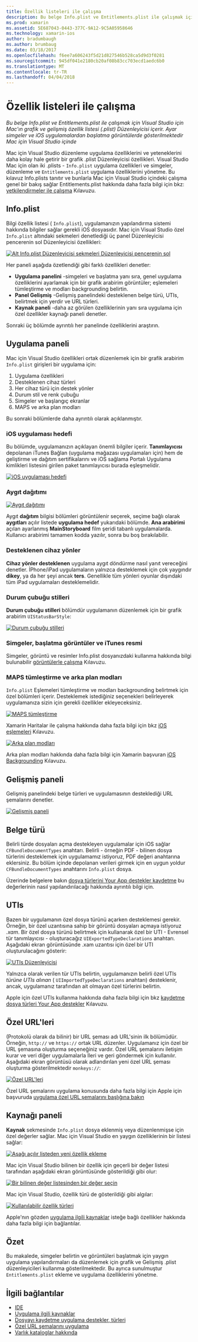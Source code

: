 ```yaml
---
title: Özellik listeleri ile çalışma
description: Bu belge Info.plist ve Entitlements.plist ile çalışmak için Visual Studio için Mac'ın grafik ve gelişmiş özellik listesi (.plist) Düzenleyicisi içerir. Ayar simgeler ve iOS uygulamalardan başlatma görüntülerde gösterilmektedir Mac için Visual Studio içinde
ms.prod: xamarin
ms.assetid: 5E687043-0443-377C-9A12-9C5A05958646
ms.technology: xamarin-ios
author: bradumbaugh
ms.author: brumbaug
ms.date: 03/18/2017
ms.openlocfilehash: f6ee7a606243f5d21d827546b528ca5d9d3f0281
ms.sourcegitcommit: 945df041e2180cb20af08b83cc703ecd1aedc6b0
ms.translationtype: MT
ms.contentlocale: tr-TR
ms.lasthandoff: 04/04/2018
---
```

# <a name="working-with-property-lists"></a>Özellik listeleri ile çalışma

_Bu belge Info.plist ve Entitlements.plist ile çalışmak için Visual Studio için Mac'ın grafik ve gelişmiş özellik listesi (.plist) Düzenleyicisi içerir. Ayar simgeler ve iOS uygulamalardan başlatma görüntülerde gösterilmektedir Mac için Visual Studio içinde_

Mac için Visual Studio düzenleme uygulama özelliklerini ve yeteneklerini daha kolay hale getirir bir grafik .plist Düzenleyicisi özellikleri. Visual Studio Mac için olan iki .plists - `Info.plist` uygulama özellikleri ve simgeler, düzenleme ve `Entitlements.plist` uygulama özelliklerini yönetme. Bu kılavuz Info.plists tanıtır ve bunlarla Mac için Visual Studio içindeki çalışma genel bir bakış sağlar Entitlements.plist hakkında daha fazla bilgi için bkz: [yetkilendirmeler ile çalışma](~/ios/deploy-test/provisioning/entitlements.md) Kılavuzu.

## <a name="infoplist"></a>Info.plist

Bilgi özellik listesi ( `Info.plist`), uygulamanızın yapılandırma sistemi hakkında bilgiler sağlar gerekli iOS dosyasıdır. Mac için Visual Studio özel `Info.plist` altındaki sekmeleri denetlediği üç panel Düzenleyicisi pencerenin sol Düzenleyicisi özellikleri:

 [![](property-lists-images/tabs.png "Alt Info.plist Düzenleyicisi sekmeleri Düzenleyicisi pencerenin sol")](property-lists-images/tabs.png#lightbox)

Her paneli aşağıda özetlendiği gibi farklı özellikleri denetler:

-  **Uygulama panelini** -simgeleri ve başlatma yanı sıra, genel uygulama özelliklerini ayarlamak için bir grafik arabirim görüntüler; eşlemeleri tümleştirme ve modları backgrounding belirtin.
-  **Panel Gelişmiş** -Gelişmiş panelindeki desteklenen belge türü, UTIs, belirtmek için yerdir ve URL türleri.
-  **Kaynak paneli** -daha az görülen özelliklerinin yanı sıra uygulama için özel özellikler kaynağı paneli denetler.


Sonraki üç bölümde ayrıntılı her panelinde özelliklerini araştırın.

## <a name="application-panel"></a>Uygulama paneli

Mac için Visual Studio özellikleri ortak düzenlemek için bir grafik arabirim `Info.plist` girişleri bir uygulama için:

1.  Uygulama özellikleri
1.  Desteklenen cihaz türleri
1.  Her cihaz türü için destek yönler
1.  Durum stil ve renk çubuğu
1.  Simgeler ve başlangıç ekranlar
1.  MAPS ve arka plan modları


Bu sonraki bölümlerde daha ayrıntılı olarak açıklanmıştır.

 <a name="iOS_Application_Target" />


### <a name="ios-application-target"></a>iOS uygulaması hedefi

Bu bölümde, uygulamanızın açıklayan önemli bilgiler içerir.
**Tanımlayıcısı** depolanan iTunes Bağlan (uygulama mağazası uygulamaları için) hem de geliştirme ve dağıtım sertifikalarını ve iOS sağlama Portalı Uygulama kimlikleri listesini girilen paket tanımlayıcısı burada eşleşmelidir.

 [![](property-lists-images/image24.png "iOS uygulaması hedefi")](property-lists-images/image24.png#lightbox)

### <a name="device-deployment"></a>Aygıt dağıtımı

 [![](property-lists-images/deployment.png "Aygıt dağıtımı")](property-lists-images/deployment.png#lightbox)

Aygıt **dağıtım** bilgisi bölümleri görüntülenir seçerek, seçime bağlı olarak **aygıtları** açılır listede **uygulama hedef** yukarıdaki bölümde. **Ana arabirimi** açılan ayarlanmış **MainStoryboard** film şeridi tabanlı uygulamalarda. Kullanıcı arabirimi tamamen kodda yazılır, sonra bu boş bırakılabilir.

### <a name="supported-device-orientations"></a>Desteklenen cihaz yönler

 **Cihaz yönler desteklenen** uygulama aygıt döndürme nasıl yanıt vereceğini denetler. İPhone/iPad uygulamaların yalnızca desteklemek için çok yaygındır **dikey**, ya da her şeyi ancak **ters**. Genellikle tüm yönleri oyunlar dışındaki tüm iPad uygulamaları desteklemelidir.

### <a name="status-bar-styles"></a>Durum çubuğu stilleri

**Durum çubuğu stilleri** bölümdür uygulamanın düzenlemek için bir grafik arabirim `UIStatusBarStyle`:

 [![](property-lists-images/status.png "Durum çubuğu stilleri")](property-lists-images/status.png#lightbox)

 <a name="Icons" />


### <a name="icons-launch-images-and-itunes-artwork"></a>Simgeler, başlatma görüntüler ve iTunes resmi

Simgeler, görüntü ve resimler Info.plist dosyanızdaki kullanma hakkında bilgi bulunabilir [görüntülerle çalışma](~/ios/app-fundamentals/images-icons/index.md) Kılavuzu.




### <a name="maps-integration-and-background-modes"></a>MAPS tümleştirme ve arka plan modları

`Info.plist` Eşlemeleri tümleştirme ve modları backgrounding belirtmek için özel bölümleri içerir. Desteklemek istediğiniz seçenekleri belirleyerek uygulamanıza sizin için gerekli özellikler ekleyeceksiniz.

 [![](property-lists-images/maps.png "MAPS tümleştirme")](property-lists-images/maps.png#lightbox)

Xamarin Haritalar ile çalışma hakkında daha fazla bilgi için bkz [iOS eşlemeleri](~/ios/user-interface/controls/ios-maps/index.md) Kılavuzu.

 [![](property-lists-images/bging.png "Arka plan modları")](property-lists-images/bging.png#lightbox)

Arka plan modları hakkında daha fazla bilgi için Xamarin başvuran [iOS Backgrounding](~/ios/app-fundamentals/backgrounding/introduction-to-backgrounding-in-ios.md) Kılavuzu.

## <a name="advanced-panel"></a>Gelişmiş paneli

Gelişmiş panelindeki belge türleri ve uygulamasının desteklediği URL şemalarını denetler.

 [![](property-lists-images/image34.png "Gelişmiş paneli")](property-lists-images/image34.png#lightbox)

 <a name="Document_Types" />


## <a name="document-types"></a>Belge türü

Belirli türde dosyaları açma destekleyen uygulamalar için iOS sağlar `CFBundleDocumentTypes` anahtarı. Belirli - örneğin PDF - bilinen dosya türlerini desteklemek için uygulamamız istiyoruz, PDF değeri anahtarına eklersiniz. Bu bölüm içinde depolanan verileri girmek için en uygun yoldur `CFBundleDocumentTypes` anahtarını `Info.plist` dosya.

Üzerinde belgelere bakın [dosya türlerini Your App destekler kaydetme](http://developer.apple.com/library/ios/#documentation/FileManagement/Conceptual/DocumentInteraction_TopicsForIOS/Articles/RegisteringtheFileTypesYourAppSupports.html) bu değerlerinin nasıl yapılandırılacağı hakkında ayrıntılı bilgi için.

## <a name="utis"></a>UTIs

Bazen bir uygulamanın özel dosya türünü açarken desteklemesi gerekir. Örneğin, bir özel uzantısına sahip bir görüntü dosyaları açmaya istiyoruz *.xam*. Bir özel dosya türünü belirtmek için kullanarak özel bir UTI - Evrensel tür tanımlayıcısı - oluşturacağız `UIExportedTypeDeclarations` anahtarı. Aşağıdaki ekran görüntüsünde .xam uzantısı için özel bir UTI oluşturulacağını gösterir:

 [![](property-lists-images/uti.png "UTIs Düzenleyicisi")](property-lists-images/uti.png#lightbox)

Yalnızca olarak verilen tür UTIs belirtin, uygulamanızın belirli özel UTIs *türüne UTIs alınan* ( `UIImportedTypeDeclarations` anahtarı) desteklenir, ancak, uygulamanız tarafından ait olmayan özel türlerini belirtin.

Apple için özel UTIs kullanma hakkında daha fazla bilgi için bkz [kaydetme dosya türleri Your App destekler](https://developer.apple.com/library/ios/documentation/FileManagement/Conceptual/understanding_utis/understand_utis_declare/understand_utis_declare.html#//apple_ref/doc/uid/TP40001319-CH204-SW1) Kılavuzu.

## <a name="custom-urls"></a>Özel URL'leri

(Protokolü olarak da bilinir) bir URL şeması adı URL'sinin ilk bölümüdür. Örneğin, `http://` ve `https://` ortak URL düzenler. Uygulamanız için özel bir URL şemasına oluşturma seçeneğiniz vardır. Özel URL şemalarını iletişim kurar ve veri diğer uygulamalarla İleri ve geri göndermek için kullanılır. Aşağıdaki ekran görüntüsü olarak adlandırılan yeni özel URL şeması oluşturma gösterilmektedir `monkeys://`:

 [![](property-lists-images/url.png "Özel URL'leri")](property-lists-images/url.png#lightbox)



Özel URL şemalarını uygulama konusunda daha fazla bilgi için Apple için başvuruda [uygulama özel URL şemalarını başlığına bakın](https://developer.apple.com/library/ios/documentation/iPhone/Conceptual/iPhoneOSProgrammingGuide/AdvancedAppTricks/AdvancedAppTricks.html)

## <a name="source-panel"></a>Kaynağı paneli

**Kaynak** sekmesinde `Info.plist` dosya eklenmiş veya düzenlenmişse için özel değerler sağlar. Mac için Visual Studio en yaygın özelliklerinin bir listesi sağlar:

 [![](property-lists-images/image31.png "Aşağı açılır listeden yeni özellik ekleme")](property-lists-images/image31.png#lightbox)

Mac için Visual Studio bilinen bir özellik için geçerli bir değer listesi tarafından aşağıdaki ekran görüntüsünde gösterildiği gibi olur:

 [![](property-lists-images/image32.png "Bir bilinen değer listesinden bir değer seçin")](property-lists-images/image32.png#lightbox)

Mac için Visual Studio, özellik türü de gösterildiği gibi algılar:

 [![](property-lists-images/image33.png "Kullanılabilir özellik türleri")](property-lists-images/image33.png#lightbox)

Apple'nın gözden [uygulama ilgili kaynaklar](http://developer.apple.com/library/ios/#DOCUMENTATION/iPhone/Conceptual/iPhoneOSProgrammingGuide/App-RelatedResources/App-RelatedResources.html) isteğe bağlı özellikler hakkında daha fazla bilgi için bağlantılar.

 <a name="Entitlements" />

## <a name="summary"></a>Özet

Bu makalede, simgeler belirtin ve görüntüleri başlatmak için yaygın uygulama yapılandırmaları da düzenlemek için grafik ve Gelişmiş .plist düzenleyicileri kullanma gösterilmektedir. Bu ayrıca sunulmuştur `Entitlements.plist` ekleme ve uygulama özelliklerini yönetme.


## <a name="related-links"></a>İlgili bağlantılar

- [IDE](https://developer.xamarin.com/recipes/cross-platform/ide)
- [Uygulama ilgili kaynaklar](http://developer.apple.com/library/ios/#DOCUMENTATION/iPhone/Conceptual/iPhoneOSProgrammingGuide/App-RelatedResources/App-RelatedResources.html)
- [Dosyayı kaydetme uygulama destekler, türleri](http://developer.apple.com/library/ios/#documentation/FileManagement/Conceptual/DocumentInteraction_TopicsForIOS/Articles/RegisteringtheFileTypesYourAppSupports.html)
- [Özel URL şemalarını uygulama](https://developer.apple.com/library/ios/documentation/iPhone/Conceptual/iPhoneOSProgrammingGuide/AdvancedAppTricks/AdvancedAppTricks.html)
- [Varlık kataloglar hakkında](https://developer.apple.com/library/ioshttps://developer.xamarin.com/recipes/xcode_help-image_catalog-1.0/Recipe.html)
